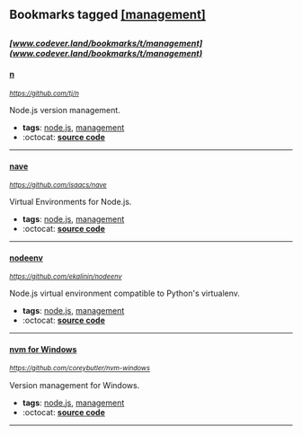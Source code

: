## Bookmarks tagged [[management]](https://www.codever.land/search?q=[management])

_<sup><sup>[www.codever.land/bookmarks/t/management](www.codever.land/bookmarks/t/management)</sup></sup>_
---
#### [n](https://github.com/tj/n)
_<sup>https://github.com/tj/n</sup>_

Node.js version management.
* **tags**: [node.js](../tagged/node.js.md), [management](../tagged/management.md)
* :octocat: **[source code](https://github.com/tj/n)**
---
#### [nave](https://github.com/isaacs/nave)
_<sup>https://github.com/isaacs/nave</sup>_

Virtual Environments for Node.js.
* **tags**: [node.js](../tagged/node.js.md), [management](../tagged/management.md)
* :octocat: **[source code](https://github.com/isaacs/nave)**
---
#### [nodeenv](https://github.com/ekalinin/nodeenv)
_<sup>https://github.com/ekalinin/nodeenv</sup>_

Node.js virtual environment compatible to Python's virtualenv.
* **tags**: [node.js](../tagged/node.js.md), [management](../tagged/management.md)
* :octocat: **[source code](https://github.com/ekalinin/nodeenv)**
---
#### [nvm for Windows](https://github.com/coreybutler/nvm-windows)
_<sup>https://github.com/coreybutler/nvm-windows</sup>_

Version management for Windows.
* **tags**: [node.js](../tagged/node.js.md), [management](../tagged/management.md)
* :octocat: **[source code](https://github.com/coreybutler/nvm-windows)**
---
